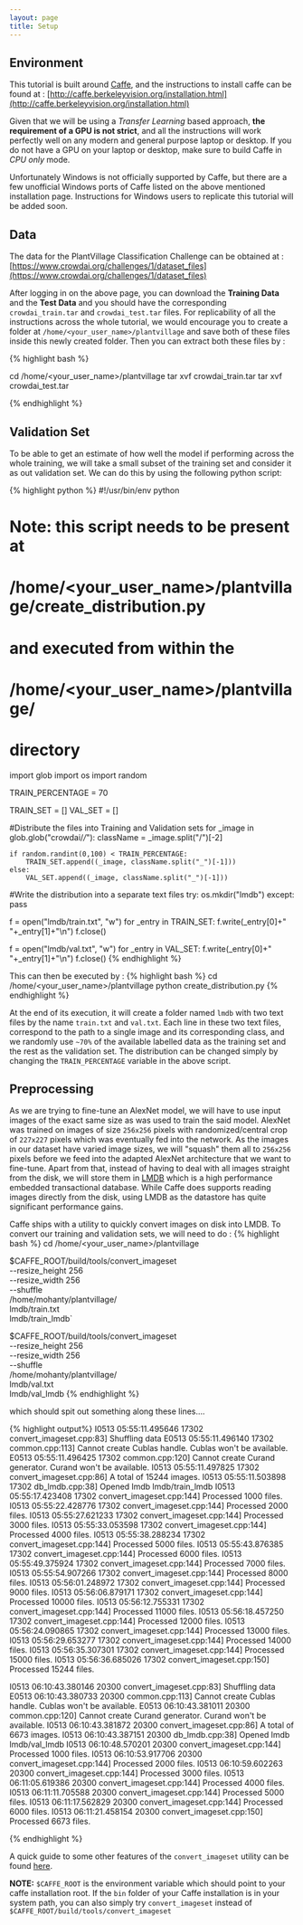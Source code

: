 ```yaml
---
layout: page
title: Setup
---
```


## Environment

This tutorial is built around [Caffe](http://caffe.berkeleyvision.org/), and the instructions to install caffe can be found at : [http://caffe.berkeleyvision.org/installation.html](http://caffe.berkeleyvision.org/installation.html)

Given that we will be using a *Transfer Learning* based approach, **the requirement of a GPU is not strict**, and all the instructions will work perfectly well on any modern and general purpose laptop or desktop. If you do not have a GPU on your laptop or desktop, make sure to build Caffe in *CPU only* mode.   

Unfortunately Windows is not officially supported by Caffe, but there are a few unofficial Windows ports of Caffe listed on the above mentioned installation page. Instructions for Windows users to replicate this tutorial will be added soon.  

## Data

The data for the PlantVillage Classification Challenge can be obtained at : [https://www.crowdai.org/challenges/1/dataset_files](https://www.crowdai.org/challenges/1/dataset_files)   

After logging in on the above page, you can download the **Training Data** and the **Test Data** and you should have the corresponding `crowdai_train.tar` and `crowdai_test.tar` files. For replicability of all the instructions across the whole tutorial, we would encourage you to create a folder at `/home/<your_user_name>/plantvillage` and save both of these files inside this newly created folder. Then you can extract both these files by :   

{% highlight bash %}

cd /home/<your_user_name>/plantvillage
tar xvf crowdai_train.tar
tar xvf crowdai_test.tar

{% endhighlight %}


## Validation Set

To be able to get an estimate of how well the model if performing across the whole training, we will take a small subset of the training set and consider it as out validation set. We can do this by using the following python script:

{% highlight python %}
#!/usr/bin/env python

# Note: this script needs to be present at
#   /home/<your_user_name>/plantvillage/create_distribution.py
# and executed from within the
#   /home/<your_user_name>/plantvillage/
# directory

import glob
import os
import random


TRAIN_PERCENTAGE = 70

TRAIN_SET = []
VAL_SET = []

#Distribute the files into Training and Validation sets
for _image in glob.glob("crowdai/*/*"):
	className = _image.split("/")[-2]

	if random.randint(0,100) < TRAIN_PERCENTAGE:
		TRAIN_SET.append((_image, className.split("_")[-1]))
	else:
		VAL_SET.append((_image, className.split("_")[-1]))

#Write the distribution into a separate text files
try:
	os.mkdir("lmdb")
except:
	pass

f = open("lmdb/train.txt", "w")
for _entry in TRAIN_SET:
	f.write(_entry[0]+" "+_entry[1]+"\n")
f.close()

f = open("lmdb/val.txt", "w")
for _entry in VAL_SET:
	f.write(_entry[0]+" "+_entry[1]+"\n")
f.close()
{% endhighlight %}

This can then be executed by :
{% highlight bash %}
cd /home/<your_user_name>/plantvillage
python create_distribution.py
{% endhighlight %}

At the end of its execution, it will create a folder named `lmdb` with two text files by the name `train.txt` and `val.txt`. Each line in these two text files, correspond to the path to a single image and its corresponding class, and we randomly use `~70%` of the available labelled data as the training set and the rest as the validation set. The distribution can be changed simply by changing the `TRAIN_PERCENTAGE` variable in the above script.

## Preprocessing

As we are trying to fine-tune an AlexNet model, we will have to use input images of the exact same size  as was used to train the said model. AlexNet was trained on images of size `256x256` pixels with randomized/central crop of `227x227` pixels which was eventually fed into the network. As the images in our dataset have varied image sizes, we will "squash" them all to `256x256` pixels before we feed into the adapted AlexNet architecture that we want to fine-tune. Apart from that, instead of having to deal with all images straight from the disk, we will store them in [LMDB](https://en.wikipedia.org/wiki/Lightning_Memory-Mapped_Database) which is a high performance embedded transactional database. While Caffe does supports reading images directly from the disk, using LMDB as the datastore has quite significant performance gains.

Caffe ships with a utility to quickly convert images on disk into LMDB. To convert our training and validation sets, we will need to do :
{% highlight bash %}
cd /home/<your_user_name>/plantvillage

$CAFFE_ROOT/build/tools/convert_imageset \
    --resize_height 256 \
    --resize_width 256 \
    --shuffle \
    /home/mohanty/plantvillage/ \
    lmdb/train.txt \
    lmdb/train_lmdb`

$CAFFE_ROOT/build/tools/convert_imageset \
    --resize_height 256 \
    --resize_width 256 \
    --shuffle \
    /home/mohanty/plantvillage/ \
    lmdb/val.txt \
    lmdb/val_lmdb
{% endhighlight %}

which should spit out something along these lines....

{% highlight output%}
I0513 05:55:11.495646 17302 convert_imageset.cpp:83] Shuffling data
E0513 05:55:11.496140 17302 common.cpp:113] Cannot create Cublas handle. Cublas won't be available.
E0513 05:55:11.496425 17302 common.cpp:120] Cannot create Curand generator. Curand won't be available.
I0513 05:55:11.497825 17302 convert_imageset.cpp:86] A total of 15244 images.
I0513 05:55:11.503898 17302 db_lmdb.cpp:38] Opened lmdb lmdb/train_lmdb
I0513 05:55:17.423408 17302 convert_imageset.cpp:144] Processed 1000 files.
I0513 05:55:22.428776 17302 convert_imageset.cpp:144] Processed 2000 files.
I0513 05:55:27.621233 17302 convert_imageset.cpp:144] Processed 3000 files.
I0513 05:55:33.053598 17302 convert_imageset.cpp:144] Processed 4000 files.
I0513 05:55:38.288234 17302 convert_imageset.cpp:144] Processed 5000 files.
I0513 05:55:43.876385 17302 convert_imageset.cpp:144] Processed 6000 files.
I0513 05:55:49.375924 17302 convert_imageset.cpp:144] Processed 7000 files.
I0513 05:55:54.907266 17302 convert_imageset.cpp:144] Processed 8000 files.
I0513 05:56:01.248972 17302 convert_imageset.cpp:144] Processed 9000 files.
I0513 05:56:06.879171 17302 convert_imageset.cpp:144] Processed 10000 files.
I0513 05:56:12.755331 17302 convert_imageset.cpp:144] Processed 11000 files.
I0513 05:56:18.457250 17302 convert_imageset.cpp:144] Processed 12000 files.
I0513 05:56:24.090865 17302 convert_imageset.cpp:144] Processed 13000 files.
I0513 05:56:29.653277 17302 convert_imageset.cpp:144] Processed 14000 files.
I0513 05:56:35.307301 17302 convert_imageset.cpp:144] Processed 15000 files.
I0513 05:56:36.685026 17302 convert_imageset.cpp:150] Processed 15244 files.


I0513 06:10:43.380146 20300 convert_imageset.cpp:83] Shuffling data
E0513 06:10:43.380733 20300 common.cpp:113] Cannot create Cublas handle. Cublas won't be available.
E0513 06:10:43.381011 20300 common.cpp:120] Cannot create Curand generator. Curand won't be available.
I0513 06:10:43.381872 20300 convert_imageset.cpp:86] A total of 6673 images.
I0513 06:10:43.387151 20300 db_lmdb.cpp:38] Opened lmdb lmdb/val_lmdb
I0513 06:10:48.570201 20300 convert_imageset.cpp:144] Processed 1000 files.
I0513 06:10:53.917706 20300 convert_imageset.cpp:144] Processed 2000 files.
I0513 06:10:59.602263 20300 convert_imageset.cpp:144] Processed 3000 files.
I0513 06:11:05.619386 20300 convert_imageset.cpp:144] Processed 4000 files.
I0513 06:11:11.705588 20300 convert_imageset.cpp:144] Processed 5000 files.
I0513 06:11:17.562829 20300 convert_imageset.cpp:144] Processed 6000 files.
I0513 06:11:21.458154 20300 convert_imageset.cpp:150] Processed 6673 files.

{% endhighlight %}

A quick guide to some other features of the `convert_imageset` utility can be found [here](http://stackoverflow.com/questions/31427094/guide-to-use-convert-imageset-cpp#answer-31431716  
).

**NOTE:** `$CAFFE_ROOT` is the environment variable which should point to your caffe installation root. If the `bin` folder of your Caffe installation is in your system path, you can also simply try `convert_imageset` instead of `$CAFFE_ROOT/build/tools/convert_imageset`
